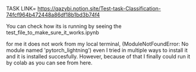 TASK LINK= https://qazybi.notion.site/Test-task-Classification-74fcf964b472448a86df18b1bd3b74f4

You can check how its is running by seeing  the test_file_to_make_sure_it_works.ipynb

for me it does not work from my local terminal, (ModuleNotFoundError: No module named 'pytorch_lightning') even I tried in multiple ways to install it and it is installed succesfully. 
However, because of that I finally could run it by colab as you can see from here.
